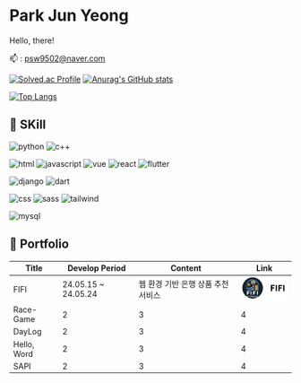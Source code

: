 # Park Jun Yeong
Hello, there!

:mailbox: : psw9502@naver.com

[![Solved.ac Profile](http://mazassumnida.wtf/api/v2/generate_badge?boj=psw9502)](https://solved.ac/psw9502/)
[![Anurag's GitHub stats](https://github-readme-stats.vercel.app/api?username=JYPJUN&hide=stars)](https://github.com/anuraghazra/github-readme-stats)

[![Top Langs](https://github-readme-stats.vercel.app/api/top-langs/?username=yohan050605)](https://github.com/anuraghazra/github-readme-stats)



## :cherry_blossom: SKill
![python](https://img.shields.io/badge/Python-3776AB?style=for-the-badge&logo=python&logoColor=white)
![c++](https://img.shields.io/badge/C%2B%2B-00599C?style=for-the-badge&logo=c%2B%2B&logoColor=white)

![html](https://img.shields.io/badge/HTML-239120?style=for-the-badge&logo=html5&logoColor=white)
![javascript](https://img.shields.io/badge/JavaScript-F7DF1E?style=for-the-badge&logo=JavaScript&logoColor=white)
![vue](https://img.shields.io/badge/Vue.js-35495E?style=for-the-badge&logo=vue.js&logoColor=white)
![react](https://img.shields.io/badge/React-20232A?style=for-the-badge&logo=react&logoColor=white)
![flutter](https://img.shields.io/badge/Flutter-02569B?style=for-the-badge&logo=flutter&logoColor=white)

![django](https://img.shields.io/badge/Django-092E20?style=for-the-badge&logo=django&logoColor=white)
![dart](https://img.shields.io/badge/Dart-0175C2?style=for-the-badge&logo=dart&logoColor=white)

![css](https://img.shields.io/badge/CSS-239120?&style=for-the-badge&logo=css3&logoColor=white)
![sass](https://img.shields.io/badge/Sass-CC6699?style=for-the-badge&logo=sass&logoColor=white)
![tailwind](https://img.shields.io/badge/Tailwind_CSS-38B2AC?style=for-the-badge&logo=tailwind-css&logoColor=white)

![mysql](https://img.shields.io/badge/MySQL-00000F?style=for-the-badge&logo=mysql&logoColor=white)


## :page_with_curl: Portfolio

| Title | Develop Period | Content | Link |
|---|---|---|---|
| FIFI | 24.05.15 ~ 24.05.24 | 웹 환경 기반 은행 상품 추천 서비스 | <a href="https://github.com/JYPJUN/FIFI"><img src="./img/FIFI.png" alt="FIFI" style="width:100px;"></a> |
| Race-Game   | 2                   | 3                                      | 4                                                                                     |
| DayLog      | 2                   | 3                                      | 4                                                                                     |
| Hello, Word | 2                   | 3                                      | 4                                                                                     |
| SAPI        | 2                   | 3                                      | 4                                                                                     |
